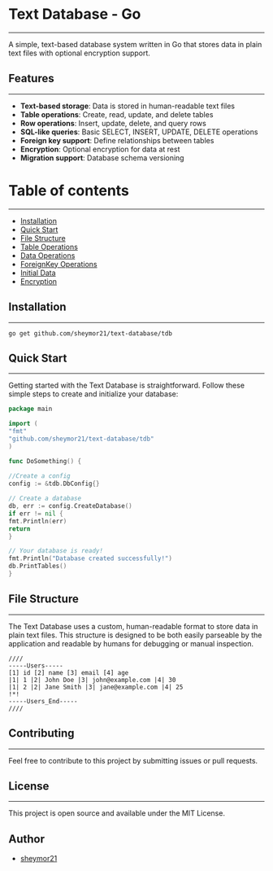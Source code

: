 # Text Database - Go

---
A simple, text-based database system written in Go that stores data in plain text files with optional encryption
support.
## Features

---
- **Text-based storage**: Data is stored in human-readable text files
- **Table operations**: Create, read, update, and delete tables
- **Row operations**: Insert, update, delete, and query rows
- **SQL-like queries**: Basic SELECT, INSERT, UPDATE, DELETE operations
- **Foreign key support**: Define relationships between tables
- **Encryption**: Optional encryption for data at rest
- **Migration support**: Database schema versioning

# Table of contents

---
- [Installation](#features)
- [Quick Start](#quick-start)
- [File Structure](#file-structure)
- [Table Operations](docs/table-operations.md) 
- [Data Operations](docs/data-operation.md)
- [ForeignKey Operations](docs/foreignkey-operation.md)
- [Initial Data](docs/initial-data.md)
- [Encryption](docs/encryption.md)

## Installation

---
    go get github.com/sheymor21/text-database/tdb

## Quick Start

---
Getting started with the Text Database is straightforward. Follow these simple steps to create and initialize your database:
```go
package main

import (
"fmt"
"github.com/sheymor21/text-database/tdb"
)

func DoSomething() {
	
//Create a config
config := &tdb.DbConfig{}

// Create a database
db, err := config.CreateDatabase()
if err != nil {
fmt.Println(err)
return
}

// Your database is ready!
fmt.Println("Database created successfully!")
db.PrintTables()
}

```

## File Structure

---
The Text Database uses a custom, human-readable format to store data in plain text files. This structure is designed to be both easily parseable by the application and readable by humans for debugging or manual inspection.
```
////
-----Users-----
[1] id [2] name [3] email [4] age
|1| 1 |2| John Doe |3| john@example.com |4| 30
|1| 2 |2| Jane Smith |3| jane@example.com |4| 25
!*!
-----Users_End-----
////
```
## Contributing

---
Feel free to contribute to this project by submitting issues or pull requests.

## License

---
This project is open source and available under the MIT License.

## Author

- [sheymor21](https://github.com/sheymor21)